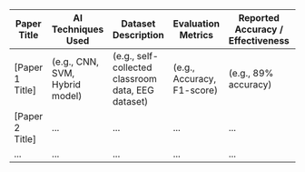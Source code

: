| Paper Title      | AI Techniques Used             | Dataset Description                                | Evaluation Metrics         | Reported Accuracy / Effectiveness | Key Challenges Noted                                 | Future Directions Suggested                   |
| ---------------- | ------------------------------ | -------------------------------------------------- | -------------------------- | --------------------------------- | ---------------------------------------------------- | --------------------------------------------- |
| \[Paper 1 Title] | (e.g., CNN, SVM, Hybrid model) | (e.g., self-collected classroom data, EEG dataset) | (e.g., Accuracy, F1-score) | (e.g., 89% accuracy)              | (e.g., small dataset, lack of real-time performance) | (e.g., personalization, multi-modal analysis) |
| \[Paper 2 Title] | ...                            | ...                                                | ...                        | ...                               | ...                                                  | ...                                           |
| ...              | ...                            | ...                                                | ...                        | ...                               | ...                                                  | ...                                           |
